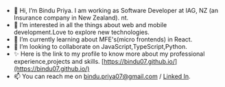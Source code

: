 - 👋 Hi, I’m Bindu Priya. I am working as Software Developer at IAG, NZ (an Insurance company in New Zealand). nt.
- 👀 I’m interested in all the things about web and mobile development.Love to explore new technologies.
- 🌱 I’m currently learning about MFE's(micro frontends) in React.
- 💞️ I’m looking to collaborate on JavaScript,TypeScript,Python.
- ✨ Here is the link to my profile to know more about my professional experience,projects and skills. [https://bindu07.github.io/](https://bindu07.github.io/)
- 📫 You can reach me on bindu.priya07@gmail.com / [Linked In](https://www.linkedin.com/in/bindu-priya/).

<!---
bindu07/bindu07 is a ✨ special ✨ repository because its `README.md` (this file) appears on your GitHub profile.
You can click the Preview link to take a look at your changes.
--->
